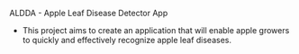ALDDA - Apple Leaf Disease Detector App

 - This project aims to create an application that will enable apple growers to quickly and effectively recognize apple leaf diseases.
